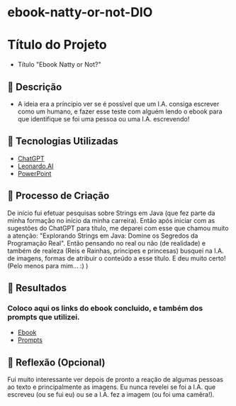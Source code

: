 # ebook-natty-or-not-DIO

# Título do Projeto
- Título
"Ebook Natty or Not?"

## 📒 Descrição
- A ideia era a príncipio ver se é possível que um I.A. consiga escrever como um humano, e fazer esse teste com alguém lendo o ebook para que identifique se foi uma pessoa ou uma I.A. escrevendo!

## 🤖 Tecnologias Utilizadas
- [ChatGPT](https://chat.openai.com/) 
- [Leonardo.AI](https://leonardo.ai/)
- [PowerPoint](https://www.microsoft.com/en/microsoft-365/powerpoint)


## 🧐 Processo de Criação
De início fui efetuar pesquisas sobre Strings em Java (que fez parte da minha formação no início da minha carreira). Então após iniciar com as sugestões do ChatGPT para título, me deparei com esse que chamou muito a atenção: "Explorando Strings em Java: Domine os Segredos da Programação Real". Então pensando no real ou não (de realidade) e também de realeza (Reis e Rainhas, príncipes e princesas) busquei na I.A. de imagens, formas de atribuir o conteúdo a esse título. E deu muito certo! (Pelo  menos para mim... :) ) 

## 🚀 Resultados
### Coloco aqui os links do ebook concluido, e também dos prompts que utilizei.
- [Ebook](https://chat.openai.com/) 
- [Prompts](https://chat.openai.com/) 


## 💭 Reflexão (Opcional)
Fui muito interessante ver depois de pronto a reação de algumas pessoas ao texto e principalmente as imagens. Eu nunca revelei se foi a I.A. que escreveu (ou se fui eu) ou se a I.A. fez a imagem (ou foi uma camêra!).
